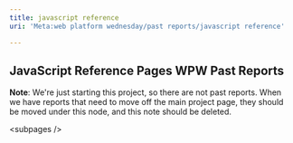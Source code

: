 ```yaml
---
title: javascript reference
uri: 'Meta:web platform wednesday/past reports/javascript reference'

---
```

## <span>JavaScript Reference Pages WPW Past Reports</span>

**Note**: We're just starting this project, so there are not past reports. When we have reports that need to move off the main project page, they should be moved under this node, and this note should be deleted.

 \<subpages /\>